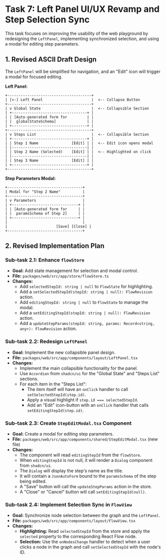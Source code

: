 # Task 7: Left Panel UI/UX Revamp and Step Selection Sync

This task focuses on improving the usability of the web playground by redesigning the `LeftPanel`, implementing synchronized selection, and using a modal for editing step parameters.

## 1. Revised ASCII Draft Design

The `LeftPanel` will be simplified for navigation, and an "Edit" icon will trigger a modal for focused editing.

**Left Panel:**

```
+--------------------------------------+
| [<-] Left Panel                      |  <-- Collapse Button
+--------------------------------------+
| v Global State                       |  <-- Collapsible Section
| +----------------------------------+ |
| | [Auto-generated form for         | |
| |  globalStateSchema]              | |
| +----------------------------------+ |
+--------------------------------------+
| v Steps List                         |  <-- Collapsible Section
| +----------------------------------+ |
| | Step 1 Name               [Edit] | |  <-- Edit icon opens modal
| |----------------------------------| |
| | Step 2 Name (Selected)    [Edit] | |  <-- Highlighted on click
| |----------------------------------| |
| | Step 3 Name               [Edit] | |
| +----------------------------------+ |
+--------------------------------------+
```

**Step Parameters Modal:**

```
+----------------------------------+
| Modal for "Step 2 Name"          |
+----------------------------------+
| v Parameters                     |
| +------------------------------+ |
| | [Auto-generated form for     | |
| |  paramsSchema of Step 2]     | |
| +------------------------------+ |
|                                  |
|                      [Save] [Close] |
+----------------------------------+
```

## 2. Revised Implementation Plan

### Sub-task 2.1: Enhance `flowStore`

- **Goal:** Add state management for selection and modal control.
- **File:** `packages/web/src/app/store/flowStore.ts`
- **Changes:**
  - Add `selectedStepId: string | null` to `FlowState` for highlighting.
  - Add a `setSelectedStepId(stepId: string | null): FlowRevision` action.
  - Add `editingStepId: string | null` to `FlowState` to manage the modal.
  - Add a `setEditingStepId(stepId: string | null): FlowRevision` action.
  - Add a `updateStepParams(stepId: string, params: Record<string, any>): FlowRevision` action.

### Sub-task 2.2: Redesign `LeftPanel`

- **Goal:** Implement the new collapsible panel design.
- **File:** `packages/web/src/app/components/layout/LeftPanel.tsx`
- **Changes:**
  - Implement the main collapsible functionality for the panel.
  - Use `Accordion` from `shadcn/ui` for the "Global State" and "Steps List" sections.
  - For each item in the "Steps List":
    - The item itself will have an `onClick` handler to call `setSelectedStepId(step.id)`.
    - Apply a visual highlight if `step.id === selectedStepId`.
    - Add an "Edit" icon-button with an `onClick` handler that calls `setEditingStepId(step.id)`.

### Sub-task 2.3: Create `StepEditModal.tsx` Component

- **Goal:** Create a modal for editing step parameters.
- **File:** `packages/web/src/app/components/shared/StepEditModal.tsx` (new file)
- **Changes:**
  - The component will read `editingStepId` from the `flowStore`.
  - When `editingStepId` is not null, it will render a `Dialog` component from `shadcn/ui`.
  - The `Dialog` will display the step's name as the title.
  - It will contain a `JsonAutoForm` bound to the `paramsSchema` of the step being edited.
  - A "Save" button will call the `updateStepParams` action in the store.
  - A "Close" or "Cancel" button will call `setEditingStepId(null)`.

### Sub-task 2.4: Implement Selection Sync in `FlowView`

- **Goal:** Synchronize node selection between the graph and the `LeftPanel`.
- **File:** `packages/web/src/app/components/layout/FlowView.tsx`
- **Changes:**
  - **Highlighting:** Read `selectedStepId` from the store and apply the `selected` property to the corresponding React Flow node.
  - **Selection:** Use the `onNodesChange` handler to detect when a user clicks a node in the graph and call `setSelectedStepId` with the node's ID.
